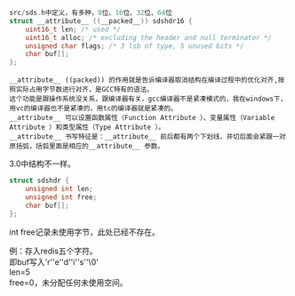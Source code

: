 ```c
src/sds.h中定义，有多种，8位、16位、32位、64位
struct __attribute__ ((__packed__)) sdshdr16 {
    uint16_t len; /* used */
    uint16_t alloc; /* excluding the header and null terminator */
    unsigned char flags; /* 3 lsb of type, 5 unused bits */
    char buf[];
};
```
```
__attribute__ ((packed)) 的作用就是告诉编译器取消结构在编译过程中的优化对齐,按照实际占用字节数进行对齐，是GCC特有的语法。
这个功能是跟操作系统没关系，跟编译器有关，gcc编译器不是紧凑模式的，我在windows下，用vc的编译器也不是紧凑的，用tc的编译器就是紧凑的。  
__attribute__ 可以设置函数属性（Function Attribute ）、变量属性（Variable Attribute ）和类型属性（Type Attribute ）。  
__attribute__ 书写特征是：__attribute__ 前后都有两个下划线，并切后面会紧跟一对原括弧，括弧里面是相应的__attribute__ 参数。  
```
3.0中结构不一样。
```c
struct sdshdr {
    unsigned int len;
    unsigned int free;
    char buf[];
};
```
int free记录未使用字节，此处已经不存在。  

例：存入redis五个字符。  
即buf写入'r''e''d''i''s''\0'  
len=5  
free=0，未分配任何未使用空间。  
